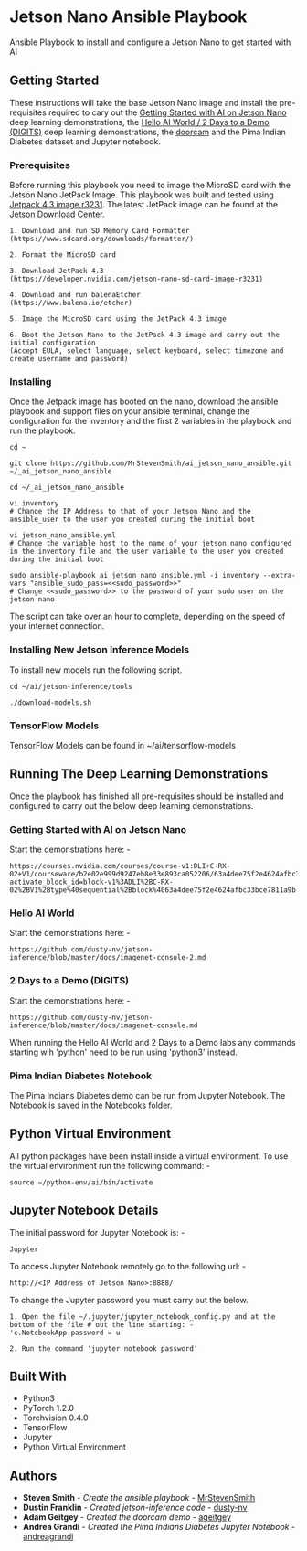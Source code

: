 # Jetson Nano Ansible Playbook

Ansible Playbook to install and configure a Jetson Nano to get started with AI


## Getting Started

These instructions will take the base Jetson Nano image and install the pre-requisites required to cary out the [Getting Started with AI on Jetson Nano](https://courses.nvidia.com/courses/course-v1:DLI+C-RX-02+V1/about) deep learning demonstrations, the [Hello AI World / 2 Days to a Demo (DIGITS)](https://github.com/dusty-nv/jetson-inference) deep learning demonstrations, the [doorcam](https://medium.com/@ageitgey/build-a-hardware-based-face-recognition-system-for-150-with-the-nvidia-jetson-nano-and-python-a25cb8c891fd) and the Pima Indian Diabetes dataset and Jupyter notebook.

### Prerequisites

Before running this playbook you need to image the MicroSD card with the Jetson Nano JetPack Image.  This playbook was built and tested using [Jetpack 4.3 image r3231](https://developer.nvidia.com/jetson-nano-sd-card-image-r3231).  The latest JetPack image can be found at the [Jetson Download Center](https://developer.nvidia.com/embedded/downloads).

```
1. Download and run SD Memory Card Formatter
(https://www.sdcard.org/downloads/formatter/)

2. Format the MicroSD card

3. Download JetPack 4.3
(https://developer.nvidia.com/jetson-nano-sd-card-image-r3231)

4. Download and run balenaEtcher
(https://www.balena.io/etcher)

5. Image the MicroSD card using the JetPack 4.3 image

6. Boot the Jetson Nano to the JetPack 4.3 image and carry out the initial configuration
(Accept EULA, select language, select keyboard, select timezone and create username and password)
```

### Installing

Once the Jetpack image has booted on the nano, download the ansible playbook and support files on your ansible terminal, change the configuration for the inventory and the first 2 variables in the playbook and run the playbook.

```
cd ~

git clone https://github.com/MrStevenSmith/ai_jetson_nano_ansible.git ~/_ai_jetson_nano_ansible

cd ~/_ai_jetson_nano_ansible

vi inventory
# Change the IP Address to that of your Jetson Nano and the ansible_user to the user you created during the initial boot

vi jetson_nano_ansible.yml
# Change the variable host to the name of your jetson nano configured in the inventory file and the user variable to the user you created during the initial boot

sudo ansible-playbook ai_jetson_nano_ansible.yml -i inventory --extra-vars "ansible_sudo_pass=<<sudo_password>>"
# Change <<sudo_password>> to the password of your sudo user on the jetson nano
```

The script can take over an hour to complete, depending on the speed of your internet connection.

### Installing New Jetson Inference Models

To install new models run the following script.

```
cd ~/ai/jetson-inference/tools

./download-models.sh
```

### TensorFlow Models

TensorFlow Models can be found in ~/ai/tensorflow-models


## Running The Deep Learning Demonstrations

Once the playbook has finished all pre-requisites should be installed and configured to carry out the below deep learning demonstrations.

### Getting Started with AI on Jetson Nano

Start the demonstrations here: -

```
https://courses.nvidia.com/courses/course-v1:DLI+C-RX-02+V1/courseware/b2e02e999d9247eb8e33e893ca052206/63a4dee75f2e4624afbc33bce7811a9b/?activate_block_id=block-v1%3ADLI%2BC-RX-02%2BV1%2Btype%40sequential%2Bblock%4063a4dee75f2e4624afbc33bce7811a9b
```

### Hello AI World

Start the demonstrations here: -

```
https://github.com/dusty-nv/jetson-inference/blob/master/docs/imagenet-console-2.md
```

### 2 Days to a Demo (DIGITS)

Start the demonstrations here: -

```
https://github.com/dusty-nv/jetson-inference/blob/master/docs/imagenet-console.md
```

When running the Hello AI World and 2 Days to a Demo labs any commands starting wih 'python' need to be run using 'python3' instead.

### Pima Indian Diabetes Notebook

The Pima Indians Diabetes demo can be run from Jupyter Notebook.  The Notebook is saved in the Notebooks folder.


## Python Virtual Environment

All python packages have been install inside a virtual environment.  To use the virtual environment run the following command: -

```
source ~/python-env/ai/bin/activate
```


## Jupyter Notebook Details

The initial password for Jupyter Notebook is: -

```
Jupyter
```

To access Jupyter Notebook remotely go to the following url: -

```
http://<IP Address of Jetson Nano>:8888/
```

To change the Jupyter password you must carry out the below.

```
1. Open the file ~/.jupyter/jupyter_notebook_config.py and at the bottom of the file # out the line starting: -
'c.NotebookApp.password = u'

2. Run the command 'jupyter notebook password'
```


## Built With

* Python3
* PyTorch 1.2.0
* Torchvision 0.4.0
* TensorFlow
* Jupyter
* Python Virtual Environment


## Authors

* **Steven Smith** - *Create the ansible playbook* - [MrStevenSmith](https://github.com/MrStevenSmith)
* **Dustin Franklin** - *Created jetson-inference code* - [dusty-nv](https://github.com/dusty-nv)
* **Adam Geitgey** - *Created the doorcam demo* - [ageitgey](https://gist.github.com/ageitgey)
* **Andrea Grandi** - *Created the Pima Indians Diabetes Jupyter Notebook* - [andreagrandi](https://github.com/andreagrandi)